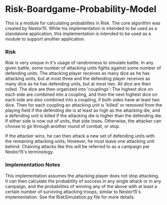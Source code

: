 # Risk-Boardgame-Probability-Model

This is a module for calculating probabilites in Risk. The core algorithm was created by Nestor15. While his implementation is intended to be used as a standalone application, this implementation is intended to be used as a module to support another application.

### Risk

Risk is very unique in it's usage of randomness to simulate battle. In any given battle, some number of attacking units fights against some number of defending units. The attacking player receives as many dice as he has attacking units, but at most three and the defending player receives as many dice as he has defending units, but at most two. All dice are then rolled. The dice are then organized into 'couplings': The highest dice on each side are combined into a coupling, and then the next highest dice on each side are also combined into a coupling, if both sides have at least two dice. Then for each coupling an attacking unit is 'killed' or removed from the playing field if the defending die is at least as high as the attacking die, and a defending unit is killed if the attacking die is higher than the defending die. If either side is now out of units, that side loses. Otherwise, the attacker can choose to go through another round of combat, or stop.

If the attacker wins, he can then attack a new set of defending units with the remaining attacking units; However, he must leave one attacking unit behind. Chaining attacks like this will be referred to as a campaign per Nestor15's terminology.

### Implementation Notes

This implementation assumes the attacking player does not stop attacking. It can then calculate the probability of success in any single attack or in any campaign, and the probabilites of winning any of the above with at least a certain number of surviving attacking troops, similar to Nestor15's implementation. See the RiskSimulation.py file for more details.
